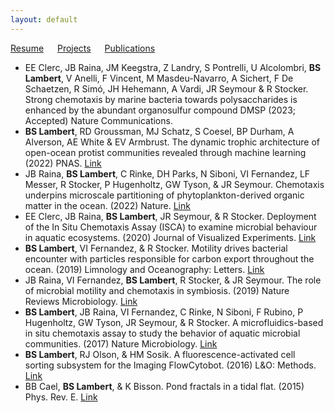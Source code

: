 ```yaml
---
layout: default
---
```

[Resume](./resume.md) &emsp; [Projects](./projects.md) &emsp; [Publications](./pubs.md)

* EE Clerc, JB Raina, JM Keegstra, Z Landry, S Pontrelli, U Alcolombri, **BS Lambert**, V Anelli, F Vincent, M Masdeu-Navarro, A Sichert, F De Schaetzen, R Simó, JH Hehemann, A Vardi, JR Seymour & R Stocker. Strong chemotaxis by marine bacteria towards polysaccharides is enhanced by the abundant organosulfur compound DMSP (2023; Accepted) Nature Communications. 
* **BS Lambert**, RD Groussman, MJ Schatz, S Coesel, BP Durham, A Alverson, AE White & EV Armbrust. The dynamic trophic architecture of open-ocean protist communities revealed through machine learning (2022) PNAS. [Link](https://www.pnas.org/doi/10.1073/pnas.2100916119)
* JB Raina, **BS Lambert**, C Rinke, DH Parks, N Siboni, VI Fernandez, LF Messer, R Stocker, P Hugenholtz, GW Tyson, & JR Seymour. Chemotaxis underpins microscale partitioning of phytoplankton-derived organic matter in the ocean. (2022) Nature. [Link](https://www.nature.com/articles/s41586-022-04614-3)
* EE Clerc, JB Raina, **BS Lambert**, JR Seymour, & R Stocker. Deployment of the In Situ Chemotaxis Assay (ISCA) to examine microbial behaviour in aquatic ecosystems. (2020) Journal of Visualized Experiments. [Link](https://www.jove.com/de/t/61062/in-situ-chemotaxis-assay-to-examine-microbial-behavior-aquatic)
* **BS Lambert**, VI Fernandez, & R Stocker. Motility drives bacterial encounter with particles responsible for carbon export throughout the ocean. (2019) Limnology and Oceanography: Letters. [Link](https://aslopubs.onlinelibrary.wiley.com/doi/full/10.1002/lol2.10113)
* JB Raina, VI Fernandez, **BS Lambert**, R Stocker, & JR Seymour. The role of microbial motility and chemotaxis in symbiosis. (2019) Nature Reviews Microbiology. [Link](https://www.nature.com/articles/s41579-019-0182-9)
* **BS Lambert**, JB Raina, VI Fernandez, C Rinke, N Siboni, F Rubino, P Hugenholtz, GW Tyson, JR Seymour, & R Stocker. A microfluidics-based in situ chemotaxis assay to study the behavior of aquatic microbial communities. (2017) Nature Microbiology. [Link](https://www.nature.com/articles/s41564-017-0010-9)    
* **BS Lambert**, RJ Olson, & HM Sosik. A fluorescence-activated cell sorting subsystem for the Imaging FlowCytobot. (2016) L&O: Methods. [Link](https://aslopubs.onlinelibrary.wiley.com/doi/full/10.1002/lom3.10145)
* BB Cael, **BS Lambert**, & K Bisson. Pond fractals in a tidal flat. (2015) Phys. Rev. E. [Link](https://journals.aps.org/pre/abstract/10.1103/PhysRevE.92.052128)
